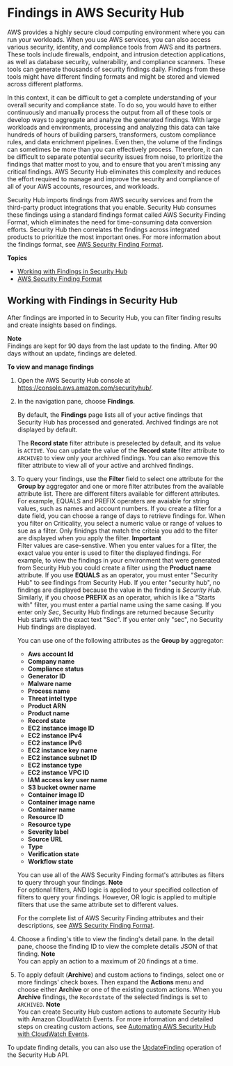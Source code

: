 # Findings in AWS Security Hub<a name="securityhub-findings"></a>

AWS provides a highly secure cloud computing environment where you can run your workloads\. When you use AWS services, you can also access various security, identity, and compliance tools from AWS and its partners\. These tools include firewalls, endpoint, and intrusion detection applications, as well as database security, vulnerability, and compliance scanners\. These tools can generate thousands of security findings daily\. Findings from these tools might have different finding formats and might be stored and viewed across different platforms\.

In this context, it can be difficult to get a complete understanding of your overall security and compliance state\. To do so, you would have to either continuously and manually process the output from all of these tools or develop ways to aggregate and analyze the generated findings\. With large workloads and environments, processing and analyzing this data can take hundreds of hours of building parsers, transformers, custom compliance rules, and data enrichment pipelines\. Even then, the volume of the findings can sometimes be more than you can effectively process\. Therefore, it can be difficult to separate potential security issues from noise, to prioritize the findings that matter most to you, and to ensure that you aren’t missing any critical findings\. AWS Security Hub eliminates this complexity and reduces the effort required to manage and improve the security and compliance of all of your AWS accounts, resources, and workloads\.

Security Hub imports findings from AWS security services and from the third\-party product integrations that you enable\. Security Hub consumes these findings using a standard findings format called AWS Security Finding Format, which eliminates the need for time\-consuming data conversion efforts\. Security Hub then correlates the findings across integrated products to prioritize the most important ones\. For more information about the findings format, see [AWS Security Finding Format](securityhub-findings-format.md)\.

**Topics**
+ [Working with Findings in Security Hub](#securityhub-managing-findings)
+ [AWS Security Finding Format](securityhub-findings-format.md)

## Working with Findings in Security Hub<a name="securityhub-managing-findings"></a>

After findings are imported in to Security Hub, you can filter finding results and create insights based on findings\.

**Note**  
Findings are kept for 90 days from the last update to the finding\. After 90 days without an update, findings are deleted\.

**To view and manage findings**

1. Open the AWS Security Hub console at [https://console\.aws\.amazon\.com/securityhub/](https://console.aws.amazon.com/securityhub/)\.

1. In the navigation pane, choose **Findings**\.

   By default, the **Findings** page lists all of your active findings that Security Hub has processed and generated\. Archived findings are not displayed by default\.

   The **Record state** filter attribute is preselected by default, and its value is `ACTIVE`\. You can update the value of the **Record state** filter attribute to `ARCHIVED` to view only your archived findings\. You can also remove this filter attribute to view all of your active and archived findings\.

1. To query your findings, use the **Filter** field to select one attribute for the **Group by** aggregator and one or more filter attributes from the available attribute list\. There are different filters available for different attributes\. For example, EQUALS and PREFIX operaters are avaiable for string values, such as names and account numbers\. If you create a filter for a date field, you can choose a range of days to retrieve findings for\. When you filter on Criticality, you select a numeric value or range of values to sue as a filter\. Only finidngs that match the criteia you add to the filter are displayed when you apply the filter\.
**Important**  
Filter values are case\-senstive\. When you enter values for a filter, the exact value you enter is used to filter the displayed findings\. For example, to view the findings in your environment that were generated from Security Hub you could create a filter using the **Product name** attribute\. If you use **EQUALS** as an operator, you must enter "Security Hub" to see findings from Security Hub\. If you enter "security hub", no findings are displayed because the value in the finding is *Security Hub*\. Similarly, if you choose **PREFIX** as an operator, which is like a "Starts with" filter, you must enter a partial name using the same casing\. If you enter only *Sec*, Security Hub findings are returned because Security Hub starts with the exact text "Sec"\. If you enter only "sec", no Security Hub findings are displayed\.

   You can use one of the following attributes as the **Group by** aggregator:
   + **Aws account Id**
   + **Company name**
   + **Compliance status**
   + **Generator ID**
   + **Malware name**
   + **Process name**
   + **Threat intel type**
   + **Product ARN**
   + **Product name**
   + **Record state**
   + **EC2 instance image ID**
   + **EC2 instance IPv4**
   + **EC2 instance IPv6**
   + **EC2 instance key name**
   + **EC2 instance subnet ID**
   + **EC2 instance type**
   + **EC2 instance VPC ID**
   + **IAM access key user name**
   + **S3 bucket owner name**
   + **Container image ID**
   + **Container image name**
   + **Container name**
   + **Resource ID**
   + **Resource type**
   + **Severity label**
   + **Source URL**
   + **Type**
   + **Verification state**
   + **Workflow state**

   You can use all of the AWS Security Finding format's attributes as filters to query through your findings\.
**Note**  
For optional filters, AND logic is applied to your specified collection of filters to query your findings\. However, OR logic is applied to multiple filters that use the same attribute set to different values\.

   For the complete list of AWS Security Finding attributes and their descriptions, see [AWS Security Finding Format](securityhub-findings-format.md)\.

1. Choose a finding's title to view the finding's detail pane\. In the detail pane, choose the finding ID to view the complete details JSON of that finding\.
**Note**  
You can apply an action to a maximum of 20 findings at a time\.

1. To apply default \(**Archive**\) and custom actions to findings, select one or more findings' check boxes\. Then expand the **Actions** menu and choose either **Archive** or one of the existing custom actions\. When you **Archive** findings, the `Recordstate` of the selected findings is set to `ARCHIVED`\.
**Note**  
You can create Security Hub custom actions to automate Security Hub with Amazon CloudWatch Events\. For more information and detailed steps on creating custom actions, see [Automating AWS Security Hub with CloudWatch Events](securityhub-cloudwatch-events.md)\.

To update finding details, you can also use the [UpdateFinding](https://docs.aws.amazon.com/securityhub/1.0/APIReference/API_UpdateFindings.html) operation of the Security Hub API\.